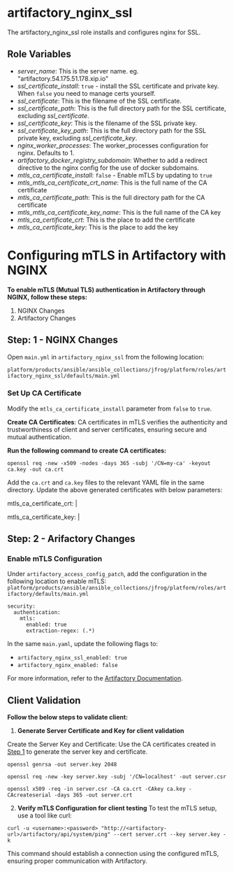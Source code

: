 # artifactory_nginx_ssl
The artifactory_nginx_ssl role installs and configures nginx for SSL.

## Role Variables
* _server_name_: This is the server name. eg. "artifactory.54.175.51.178.xip.io"
* _ssl_certificate_install_: `true` - install the SSL certificate and private key. When `false` you need to manage certs yourself.  
* _ssl_certificate_: This is the filename of the SSL certificate.
* _ssl_certificate_path_: This is the full directory path for the SSL certificate, excluding _ssl_certificate_.
* _ssl_certificate_key_: This is the filename of the SSL private key.
* _ssl_certificate_key_path_: This is the full directory path for the SSL private key, excluding _ssl_certificate_key_.
* _nginx_worker_processes_: The worker_processes configuration for nginx. Defaults to 1.
* _artifactory_docker_registry_subdomain_: Whether to add a redirect directive to the nginx config for the use of docker
  subdomains.
* _mtls_ca_certificate_install_: `false` - Enable mTLS by updating to `true`
* _mtls_mtls_ca_certificate_crt_name_: This is the full name of the CA certificate
* _mtls_ca_certificate_path_: This is the full directory path for the CA certificate
* _mtls_mtls_ca_certificate_key_name_: This is the full name of the CA key
* _mtls_ca_certificate_crt_: This is the place to add the certificate
* _mtls_ca_certificate_key_: This is the place to add the key


# Configuring mTLS in Artifactory with NGINX
**To enable mTLS (Mutual TLS) authentication in Artifactory through NGINX, follow these steps:**

1. NGINX Changes
2. Artifactory Changes

## Step: 1 - NGINX Changes

Open `main.yml` in `artifactory_nginx_ssl` from the following location:

`platform/products/ansible/ansible_collections/jfrog/platform/roles/artifactory_nginx_ssl/defaults/main.yml`

### Set Up CA Certificate

Modify the `mtls_ca_certificate_install` parameter from `false` to `true`.

**Create CA Certificates**: CA certificates in mTLS verifies the authenticity and trustworthiness of client and server certificates, ensuring secure and mutual authentication.

**Run the following command to create CA certificates:**

```
openssl req -new -x509 -nodes -days 365 -subj '/CN=my-ca' -keyout ca.key -out ca.crt
```

Add the `ca.crt` and `ca.key` files to the relevant YAML file in the same directory.
Update the above generated certificates with below parameters:

mtls_ca_certificate_crt: | 

mtls_ca_certificate_key: |


## Step: 2 - Arifactory Changes

### Enable mTLS Configuration
Under `artifactory_access_config_patch`, add the configuration in the following location to enable mTLS:
`platform/products/ansible/ansible_collections/jfrog/platform/roles/artifactory/defaults/main.yml`

```
security:
  authentication:
    mtls:
      enabled: true                  
      extraction-regex: (.*)
```

In the same `main.yaml`, update the following flags to:

- `artifactory_nginx_ssl_enabled: true`
- `artifactory_nginx_enabled: false`

For more information, refer to the [Artifactory Documentation](https://jfrog.com/help/r/jfrog-artifactory-documentation/set-up-mtls-verification-and-certificate-termination-on-the-reverse-proxy).

## Client Validation

**Follow the below steps to validate client:**

1. **Generate Server Certificate and Key for client validation**

Create the Server Key and Certificate:
Use the CA certificates created in [Step 1](#step-1---nginx-changes) to generate the server key and certificate.

```
openssl genrsa -out server.key 2048
```

```
openssl req -new -key server.key -subj '/CN=localhost' -out server.csr
```

```
openssl x509 -req -in server.csr -CA ca.crt -CAkey ca.key -CAcreateserial -days 365 -out server.crt
```

2. **Verify mTLS Configuration for client testing**
To test the mTLS setup, use a tool like curl:

```
curl -u <username>:<password> "http://<artifactory-url>/artifactory/api/system/ping" --cert server.crt --key server.key -k
```

This command should establish a connection using the configured mTLS, ensuring proper communication with Artifactory.


